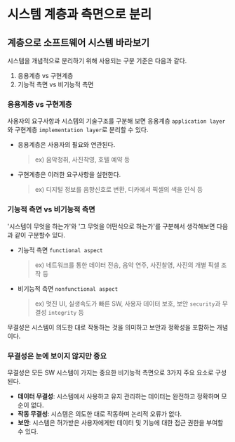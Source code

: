 # 시스템 계층과 측면으로 분리

## 계층으로 소프트웨어 시스템 바라보기

시스템을 개념적으로 분리하기 위해 사용되는 구분 기준은 다음과 같다.

1. 응용계층 vs 구현계층
2. 기능적 측면 vs 비기능적 측면

### 응용계층 vs 구현계층

사용자의 요구사항과 시스템의 기술구조를 구분해 보면
응용계층 `application layer`와 구현계층 `implementation layer`로 분리할 수 있다.

 - 응용계층은 사용자의 필요와 연관된다.
    > ex) 음악청취, 사진착영, 호텔 예약 등
 - 구현계층은 이러한 요구사항을 실현한다.
    > ex) 디지털 정보를 음향신호로 변환, 디카에서 픽셀의 색을 인식 등

### 기능적 측면 vs 비기능적 측면

'시스템이 무엇을 하는가'와 '그 무엇을 어떤식으로 하는가'를 구분해서 생각해보면 다음과 같이 구분할수 있다.

 - 기능적 측면 `functional aspect`
    > ex) 네트워크를 통한 데이터 전송, 음악 연주, 사진찰영, 사진의 개별 픽셀 조작 등
 - 비기능적 측면 `nonfunctional aspect`
    > ex) 멋진 UI, 실생속도가 빠른 SW, 사용자 데이터 보호, 보안 `security`과 무결성 `integrity` 등

무결성은 시스템이 의도한 대로 작동하는 것을 의미하고 보안과 정확성을 포함하는 개념이다.

### 무결성은 눈에 보이지 않지만 중요

무결성은 모든 SW 시스템이 가지는 중요한 비기능적 측면으로 3가지 주요 요소로 구성된다.

- **데이터 무결성**: 시스템에서 사용하고 유지 관리하는 데이터는 완전하고 정확하며 모순이 없다.
- **작동 무결성**: 시스템은 의도한 대로 작동하며 논리적 오류가 없다.
- **보안**: 시스템은 허가받은 사용자에게만 데이터 및 기능에 대한 접근 권한을 부여할 수 있다.
